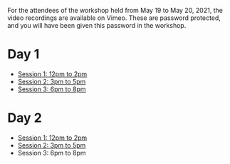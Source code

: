 For the attendees of the workshop held from May 19 to May 20, 2021, the video recordings are available on Vimeo.
These are password protected, and you will have been given this password in the workshop.

# Day 1

* [Session 1: 12pm to 2pm](https://vimeo.com/552400206)
* [Session 2: 3pm to 5pm](https://vimeo.com/552482407)
* [Session 3: 6pm to 8pm](https://vimeo.com/552558733)

# Day 2

* [Session 1: 12pm to 2pm](https://vimeo.com/552880902)
* [Session 2: 3pm to 5pm](https://vimeo.com/552962261)
* Session 3: 6pm to 8pm

